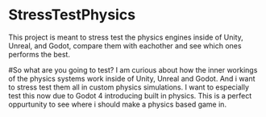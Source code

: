 # StressTestPhysics
 This project is meant to stress test the physics engines inside of Unity, Unreal, and Godot, compare them with eachother and see which ones performs the best.
 
 #So what are you going to test?
 I am curious about how the inner workings of the physics systems work inside of Unity, Unreal and Godot. And i want to stress test them all in custom physics simulations. I want to especially test this now due to Godot 4 introducing built in physics. This is a perfect oppurtunity to see where i should make a physics based game in.
